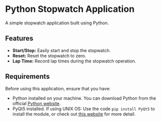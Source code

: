 # Python Stopwatch Application

A simple stopwatch application built using Python.

## Features

- **Start/Stop:** Easily start and stop the stopwatch.
- **Reset:** Reset the stopwatch to zero.
- **Lap Time:** Record lap times during the stopwatch operation.

## Requirements
Before using this application, ensure that you have:
- Python installed on your machine. You can download Python from the official [Python website](https://www.python.org/downloads/).
- PyQt5 installed. If using UNIX OS: Use the code ```pip install PyQt5``` to install the module, or check out [this website](https://www.pythonguis.com/installation/install-pyqt-linux/) for more detail. 
